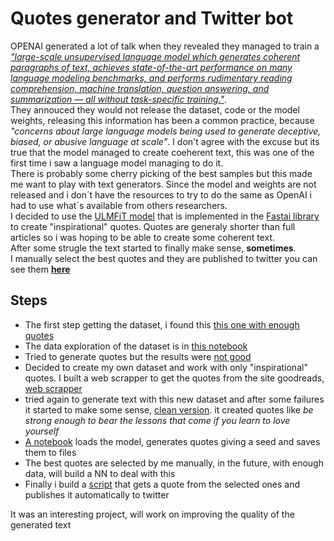 # Quotes generator and Twitter bot

OPENAI generated a lot of talk when they revealed they managed to train a  [*"large-scale unsupervised language model which generates coherent paragraphs of text, achieves state-of-the-art performance on many language modeling benchmarks, and performs rudimentary reading comprehension, machine translation, question answering, and summarization — all without task-specific training."*](https://blog.openai.com/better-language-models/).   
They annouced they would not release the dataset, code or the model weights, releasing this information has been a common practice, because *"concerns about large language models being used to generate deceptive, biased, or abusive language at scale"*. I don't agree with the excuse but its true that the model managed to create coeherent text, this was one of the first time i saw a language model managing to do it.     
There is probably some cherry picking of the best samples but this made me want to play with text generators.
Since the model and weights are not released and i don´t have the resources to try to do the same as OpenAI i had to use what´s available from others researchers.   
I decided to use the [ULMFiT model](https://arxiv.org/abs/1801.06146) that is implemented in the [Fastai library](https://www.fast.ai/) to create "inspirational" quotes. Quotes are generaly shorter than full articles so i was hoping to be able to create some coherent text.   
After some strugle the text started to finally make sense, **sometimes**.   
I manually select the best quotes and they are published to twitter you can see them **[here](https://twitter.com/DeepInspiratio1)**    




## Steps
- The first step getting the dataset, i found this [this one with enough quotes](https://www.researchgate.net/publication/304742521_CSV_dataset_of_76000_quotes_suitable_for_quotes_recommender_systems_or_other_analysis) 
- The data exploration of the dataset is in [this notebook](exploration.ipynb)
- Tried to generate quotes but the results were [not good](generator_failure.ipynb)
- Decided to create my own dataset and work with only "inspirational" quotes. I built a web scrapper to get the quotes from the site goodreads, [web scrapper](quotes_scrapping.ipynb)
- tried again to generate text with this new dataset and after some failures it started to make some sense, [clean version](quotes_generator_clean_model.ipynb). it created quotes like  *be strong enough to bear the lessons that come if you learn to love yourself*
- [A notebook](generate_save_quotes.ipynb) loads the model, generates quotes giving a seed and saves them to files
- The best quotes are selected by me manually, in the future, with enough data, will build a NN to deal with this
- Finally i build a [script](twitter_bot.py) that gets a quote from the selected ones and publishes it automatically to twitter

It was an interesting project, will work on improving the quality of the generated text
